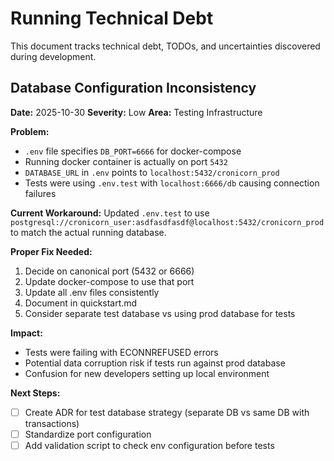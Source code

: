 # Running Technical Debt

This document tracks technical debt, TODOs, and uncertainties discovered during development.

## Database Configuration Inconsistency

**Date:** 2025-10-30
**Severity:** Low
**Area:** Testing Infrastructure

**Problem:**
- `.env` file specifies `DB_PORT=6666` for docker-compose
- Running docker container is actually on port `5432`
- `DATABASE_URL` in `.env` points to `localhost:5432/cronicorn_prod`
- Tests were using `.env.test` with `localhost:6666/db` causing connection failures

**Current Workaround:**
Updated `.env.test` to use `postgresql://cronicorn_user:asdfasdfasdf@localhost:5432/cronicorn_prod` to match the actual running database.

**Proper Fix Needed:**
1. Decide on canonical port (5432 or 6666)
2. Update docker-compose to use that port
3. Update all .env files consistently
4. Document in quickstart.md
5. Consider separate test database vs using prod database for tests

**Impact:**
- Tests were failing with ECONNREFUSED errors
- Potential data corruption risk if tests run against prod database
- Confusion for new developers setting up local environment

**Next Steps:**
- [ ] Create ADR for test database strategy (separate DB vs same DB with transactions)
- [ ] Standardize port configuration
- [ ] Add validation script to check env configuration before tests
